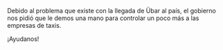 Debido al problema que existe con la llegada de Übar al país, 
el gobierno nos pidió que le demos una mano para controlar un 
poco más a las empresas de taxis.

¡Ayudanos!